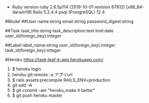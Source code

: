* Ruby version
  ruby 2.6.5p114 (2019-10-01 revision 67812) [x86_64-darwin19]
  Rails 5.2.4.4
  psql (PostgreSQL) 12.4

#Model
##User
  name:string
  email:string
  password_digest:string

##Task
  task_title:string
  task_description:text
  limit:date
  user_id(foreign_key):integer

##Label
  label_name:string
  user_id(foreign_key):integer
  task_id(foreign_key):integer

#Heroku
https://task-leaf-k-app.herokuapp.com/
1. $ heroku login
1. heroku git:remote -a アプリurl
1. $ rails assets:precompile RAILS_ENV=production
1. git add -A
1. $ git commit -am "heroku_make it better"
1. $ git push heroku master
